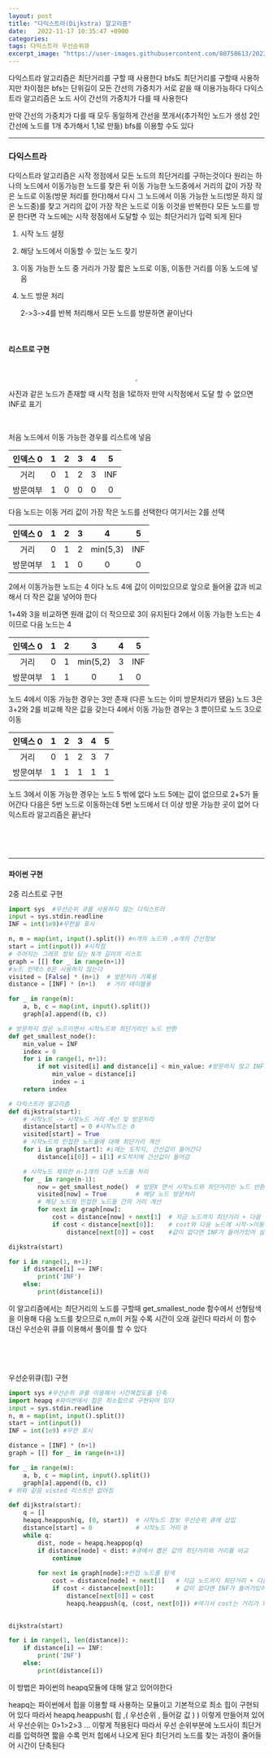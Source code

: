 ```yaml
---
layout: post
title: "다익스트라(Dijkstra) 알고리즘"
date:   2022-11-17 10:35:47 +0900
categories:
tags: 다익스트라 우선순위큐
excerpt_image: "https://user-images.githubusercontent.com/80758613/202349138-4ad432e0-d786-4db4-915d-11c5e4c1983c.png"
---
```


다익스트라 알고리즘은 최단거리를 구할 때 사용한다 bfs도 최단거리를 구할때 사용하지만 차이점은 bfs는 단위길이 모든 간선의 가중치가 서로 같을 때 이용가능하다 다익스트라 알고리즘은 노드 사이 간선의 가중치가 다를 때 사용한다 

만약 간선의 가중치가 다를 때 모두 동일하게 간선을 쪼개서(추가적인 노드가 생성 2인 간선에 노드를 1개 추가해서 1,1로 만듦) bfs를 이용할 수도 있다

---

### 다익스트라

다익스트라 알고리즘은 시작 정점에서 모든 노드의 최단거리를 구하는것이다 원리는 하나의 노드에서 이동가능한 노드를 찾은 뒤 이동 가능한 노드중에서 거리의 값이 가장 작은 노드로 이동(방문 처리를 한다)해서 다시 그 노드에서 이동 가능한 노드(방문 하지 않은 노드중)를 찾고 거리의 값이 가장 작은 노드로 이동 이것을 반복한다 모든 노드를 방문 한다면 각 노드에는 시작 정점에서 도달할 수 있는 최단거리가 입력 되게 된다

1. 시작 노드 설정

2. 해당 노드에서 이동할 수 있는 노드 찾기

3. 이동 가능한 노드 중 거리가 가장 짧은 노드로 이동, 이동한 거리를 이동 노드에 넣음

4. 노드 방문 처리

   2->3->4를 반복 처리해서 모든 노드를 방문하면 끝이난다

&nbsp;

#### 리스트로 구현

&nbsp;

<center><img src="https://user-images.githubusercontent.com/80758613/202349138-4ad432e0-d786-4db4-915d-11c5e4c1983c.png" style="zoom:30%;"></center>

 사진과 같은 노드가 존재할 때 시작 점을 1로하자 만약 시작점에서 도달 할 수 없으면 INF로 표기

&nbsp;

 처음 노드에서 이동 가능한 경우를 리스트에 넣음

| 인덱스 0 |  1   |  2   |  3   |  4   |  5   |
| :------: | :--: | :--: | :--: | :--: | :--: |
|   거리   |  0   |  1   |  2   |  3   | INF  |
| 방문여부 |  1   |  0   |  0   |  0   |  0   |

다음 노드는 이동 거리 값이 가장 작은 노드를 선택한다 여기서는 2를 선택

| 인덱스 0 |  1   |  2   |  3   |    4     |  5   |
| :------: | :--: | :--: | :--: | :------: | :--: |
|   거리   |  0   |  1   |  2   | min(5,3) | INF  |
| 방문여부 |  1   |  1   |  0   |    0     |  0   |

2에서 이동가능한 노드는 4 이다 노드 4에 값이 이미있으므로 앞으로 들어올 값과 비교해서 더 작은 값을 넣어야 한다

1+4와 3을 비교하면 원래 값이 더 작으므로 3이 유지된다 2에서 이동 가능한 노드는 4이므로 다음 노드는 4

| 인덱스 0 |  1   |  2   |    3     |  4   |  5   |
| :------: | :--: | :--: | :------: | :--: | :--: |
|   거리   |  0   |  1   | min(5,2) |  3   | INF  |
| 방문여부 |  1   |  1   |    0     |  1   |  0   |

노드 4에서 이동 가능한 경우는 3만 존재 (다른 노드는 이미 방문처리가 됐음) 노드 3은 3+2와 2를 비교해 작은 값을 갖는다 4에서 이동 가능한 경우는 3 뿐이므로 노드 3으로 이동

| 인덱스 0 |  1   |  2   |  3   |  4   |  5   |
| :------: | :--: | :--: | :--: | :--: | :--: |
|   거리   |  0   |  1   |  2   |  3   |  7   |
| 방문여부 |  1   |  1   |  1   |  1   |  1   |

노드 3에서 이동 가능한 경우는 노드 5 밖에 없다 노드 5에는 값이 없으므로 2+5가 들어간다 다음은 5번 노드로 이동하는데 5번 노드에서 더 이상 방문 가능한 곳이 없어 다익스트라 알고리즘은 끝난다 

&nbsp;

&nbsp;

---



#### 파이썬 구현

2중 리스트로 구현

``` python
import sys  #우선순위 큐를 사용하지 않는 다익스트라
input = sys.stdin.readline
INF = int(1e9)#무한을 표시

n, m = map(int, input().split()) #n개의 노드와 ,m개의 간선정보
start = int(input()) #시작점
# 주어지는 그래프 정보 담는 N개 길이의 리스트
graph = [[] for _ in range(n+1)]
#노드 인댁스 0은 사용하지 않는다
visited = [False] * (n+1)  # 방문처리 기록용
distance = [INF] * (n+1)   # 거리 테이블용

for _ in range(m):
    a, b, c = map(int, input().split())
    graph[a].append((b, c))

# 방문하지 않은 노드이면서 시작노드와 최단거리인 노드 반환
def get_smallest_node():
    min_value = INF
    index = 0
    for i in range(1, n+1):
        if not visited[i] and distance[i] < min_value: #방문하지 않고 INF보다 작을떄
            min_value = distance[i]
            index = i
    return index

# 다익스트라 알고리즘
def dijkstra(start):
    # 시작노드 -> 시작노드 거리 계산 및 방문처리
    distance[start] = 0 #시작노드는 0
    visited[start] = True
    # 시작노드의 인접한 노드들에 대해 최단거리 계산
    for i in graph[start]: #i에는 도착지, 간선값이 들어간다
        distance[i[0]] = i[1] #도착지에 간선값이 들어감

    # 시작노드 제외한 n-1개의 다른 노드들 처리
    for _ in range(n-1):
        now = get_smallest_node()  # 방문X 면서 시작노드와 최단거리인 노드 반환
        visited[now] = True        # 해당 노드 방문처리
        # 해당 노드의 인접한 노드들 간의 거리 계산
        for next in graph[now]:
            cost = distance[now] + next[1]  # 지금 노드까지 최단거리 + 다음 노드 거리
            if cost < distance[next[0]]:    # cost와 다음 노드에 시작->이동노드 거리가 있다면 비교
                distance[next[0]] = cost    #값이 없다면 INF가 들어가있어 실행 cost가 더 작으면 값은 바꾼다

dijkstra(start)

for i in range(1, n+1):
    if distance[i] == INF:
        print('INF')
    else:
        print(distance[i])
```

이 알고리즘에서는 최단거리의 노드를 구할때 get_smallest_node 함수에서 선형탐색을 이용해 다음 노드를 찾으므로 n,m이 커질 수록 시간이 오래 걸린다 따라서 이 함수 대신 우선순위 큐를 이용해서 풀이를 할 수 있다

&nbsp;

&nbsp;

우선순위큐(힙) 구현

``` python
import sys #우선순위 큐를 이용해서 시간복잡도를 단축
import heapq #파이썬에서 힙은 최소힙으로 구현되어 있다
input = sys.stdin.readline
n, m = map(int, input().split())
start = int(input())
INF = int(1e9) #무한 표시

distance = [INF] * (n+1)
graph = [[] for _ in range(n+1)]

for _ in range(m):
    a, b, c = map(int, input().split())
    graph[a].append((b, c))
# 위와 같음 visted 리스트만 없어짐

def dijkstra(start):
    q = []
    heapq.heappush(q, (0, start))  # 시작노드 정보 우선순위 큐에 삽입
    distance[start] = 0            # 시작노드 거리 0
    while q:
        dist, node = heapq.heappop(q)
        if distance[node] < dist: #큐에서 뽑은 값의 최단거리와 거리를 비교
            continue
        
        for next in graph[node]:#인접 노드를 탐색
            cost = distance[node] + next[1]   # 지금 노드까지 최단거리 + 다음 노드 거리cost와 다음 노드에 시작->이동노드 거리가 있다면 비교
            if cost < distance[next[0]]:      # 값이 없다면 INF가 들어가있어 실행 cost가 더 작으면 값은 바꾼다
                distance[next[0]] = cost
                heapq.heappush(q, (cost, next[0])) #여기서 cost는 거리가 되지만 우선순위도 의미
 

dijkstra(start)

for i in range(1, len(distance)):
    if distance[i] == INF:
        print('INF')
    else:
        print(distance[i])
```

이 방법은 파이썬의 heapq모듈에 대해 알고 있어야한다 

heapq는 파이썬에서 힙을 이용할 때 사용하는 모듈이고 기본적으로 최소 힙이 구현되어 있다 따라서 heapq.heappush( 힙 ,( 우선순위 , 들어갈 값 ) ) 이렇게 만들어져 있어서 우선순위는 0>1>2>3 ... 이렇게 적용된다 따라서 우선 순위부분에 노드사이 최단거리를 입력하면 짧을 수록 먼저 힙에서 나오게 된다 최단거리 노드를 찾는 과정이 줄어들어 시간이 단축된다
